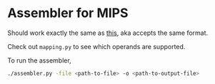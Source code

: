 # Assembler for MIPS

Should work exactly the same as [this](https://www.eg.bucknell.edu/~csci320/mips_web/), aka accepts the same format.

Check out `mapping.py` to see which operands are supported.

To run the assembler,

```bash
./assembler.py -file <path-to-file> -o <path-to-output-file>
```
